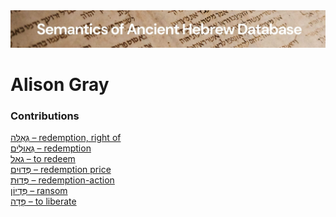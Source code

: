 <html><body><img id="banner" src="../../images/banners/banner.png" alt="banner" /></body></html>

# **Alison Gray**


### Contributions
[גְּאֻלָּה – redemption, right of](../words/redemption,_right_of.md)<br>[גְּאוּלִים – redemption](../words/redemption.md)<br>[גאל – to redeem](../words/g-2-l.md)<br>[פְּדוּיִם – redemption price](../words/redemption_price.md)<br>[פְּדוּת – redemption-action](../words/redemption-action.md)<br>[פִּדְיוֹן – ransom](../words/ransom.md)<br>[פָּדָה – to liberate](../words/to_liberate.md)<br>